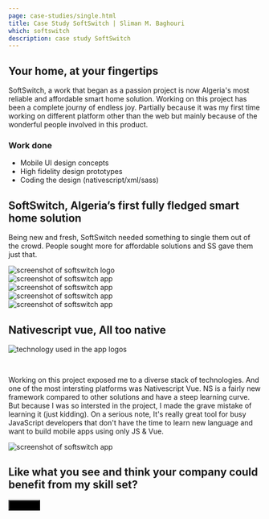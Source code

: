 ```yaml
---
page: case-studies/single.html
title: Case Study SoftSwitch | Sliman M. Baghouri
which: softswitch
description: case study SoftSwitch  
---
```


<section class="company-intro">
		<div class="container">
			<div class="company-intro-holder">
				<div class="headline-row">
					<h2 class="light reveal-text">Your home, at your fingertips</h2>
				</div>
				<div class="text-row reveal-text">
					<p>SoftSwitch, a work that began as a passion project is now Algeria's most reliable and affordable smart home solution. Working on this project has been a complete journy of endless joy. Partially because it was my first time working on different platform other than the web but mainly because of the wonderful people involved in this product.</p>
					<h3 class="light-headline underline">Work done</h3>
					<ul>
						<li>Mobile UI design concepts</li>
						<li>High fidelity design prototypes</li>
						<li>Coding the design (nativescript/xml/sass)</li>
					</ul>
				</div>
			</div>
		</div>
</section>

<section style="margin-bottom:0; padding-bottom:0;" class="rodbell-website unnus-performance">
<div class="container">
<div class="website-holder">

<div class="row-1">
<div class="text-holder reveal-text">
<h2 class="light">SoftSwitch, Algeria’s first fully fledged smart home solution</h2>
<p>Being new and fresh, SoftSwitch needed something to single them out of the crowd. People sought more for affordable solutions and SS gave them just that.</p>
</div>
<div class="picture-holder">
<div class="">
	<div class="">
		<img style="box-shadow:none" draggable="false"  loading="lazy" class="" src="../../work/softswitch/softswitch-logo.png" alt="screenshot of softswitch logo" />
	</div>
</div>
</div>
</div>
</div>
</div>
</section>


<section style="margin:0; padding:0;" class="rodbell-website unnus-performance softswitch">
<div class="container">
<div class="website-holder">

<div class="row-1">
<div class="picture-holder">
<div class="">
	<div class="">
		<img style="box-shadow:none" draggable="false"  loading="lazy" class="" src="../../work/softswitch/login.png" alt="screenshot of softswitch app" />
	</div>
</div>
</div>
<div class="picture-holder">
<div class="">
	<div class="">
		<img style="box-shadow:none" draggable="false"  loading="lazy" class="" src="../../work/softswitch/modes.png" alt="screenshot of softswitch app" />
	</div>
</div>
</div>
</div>

<div class="row-1">
<div class="picture-holder">
<div class="">
	<div class="">
		<img   draggable="false"  loading="lazy" class="" src="../../work/softswitch/rooms.png" alt="screenshot of softswitch app" />
	</div>
</div>
</div>
<div class="picture-holder">
<div class="">
	<div class="">
		<img   draggable="false"  loading="lazy" class="" src="../../work/softswitch/settings.png" alt="screenshot of softswitch app" />
	</div>
</div>
</div>
</div>



</div>
</div>
</section>

<section style="margin:0; padding:0;" class="rodbell-website unnus-performance">
<div class="container">
<div class="website-holder">

<div class="row-1 softswitch-tech">
<div class="text-holder reveal-text">
<h2 class="light">Nativescript vue, All too native</h2>
<img style="box-shadow:none;margin-bottom:30px;" draggable="false"  loading="lazy" class="" src="../../work/softswitch/app-tech-stack.png" alt="technology used in the app logos" />

<p>Working on this project exposed me to a diverse stack of technologies. And one of the most intersting platforms was Nativescript Vue. NS is a fairly new framework compared to other solutions and have a steep learning curve. But because I was so intersted in the project, I made the grave mistake of learning it (just kidding). On a serious note, It's really great tool for busy JavaScript developers that don't have the time to learn new language and want to build mobile apps using only JS & Vue.</p>
</div>
<div class="picture-holder">
<div class="">
	<div class="">
		<img draggable="false"  loading="lazy" class="" src="../../work/softswitch/home.png" alt="screenshot of softswitch app" />
	</div>
</div>
</div>
</div>
</div>
</div>
</section>

<footer>
	<div class="container">
		<div class="footer-opt-in">
				<h2>Like what you see and think your company could benefit from my skill set? </h2>
				<a target="_blank" href="/contact/"><button style="background:#000" class="btn-s">Hire Me</button></a>
</footer>

